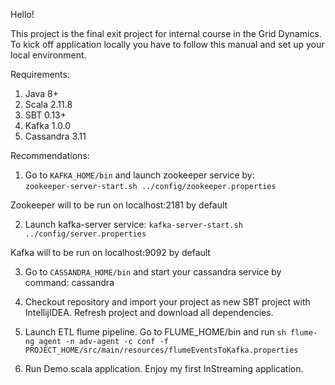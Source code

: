 Hello! 

This project is the final exit project for internal course in the Grid Dynamics.
To kick off application locally you have to follow this manual and set up your local environment.

Requirements:

1. Java 8+ 
2. Scala 2.11.8
2. SBT 0.13+ 
3. Kafka 1.0.0 
4. Cassandra 3.11

Recommendations: 

1. Go to `KAFKA_HOME/bin` and launch zookeeper service by:  
`zookeeper-server-start.sh ../config/zookeeper.properties `

Zookeeper will to be run on localhost:2181 by default

2. Launch kafka-server service:
`kafka-server-start.sh ../config/server.properties `

Kafka will to be run on localhost:9092 by default

3. Go to `CASSANDRA_HOME/bin` and start your cassandra service by command:
cassandra

4. Checkout repository and import your project as new SBT project with IntellijIDEA. 
Refresh project and download all dependencies. 

5. Launch ETL flume pipeline. Go to FLUME_HOME/bin and run
`sh flume-ng agent -n adv-agent -c conf -f PROJECT_HOME/src/main/resources/flumeEventsToKafka.properties`

6. Run Demo.scala application. Enjoy my first InStreaming application.


